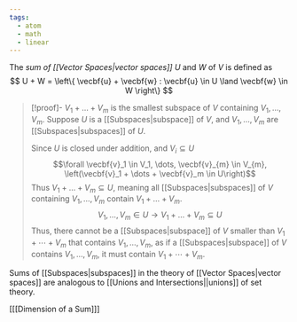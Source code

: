 ```yaml
---
tags:
  - atom
  - math
  - linear
---
```

The *sum of [[Vector Spaces|vector spaces]]* $U$ and $W$ of $V$ is defined as
$$ U + W = \left\{ \vecbf{u} + \vecbf{w} : \vecbf{u} \in U \land \vecbf{w} \in W \right\} $$
>[!proof]- $V_1 + \dots + V_m$ is the smallest subspace of $V$ containing $V_1,\dots,V_m$.
> Suppose $U$ is a [[Subspaces|subspace]] of $V$, and $V_1, \dots, V_m$ are [[Subspaces|subspaces]] of $U$.
> 
> Since $U$ is closed under addition, and $V_{i} \subseteq U$
> $$\forall \vecbf{v}_1 \in V_1, \dots, \vecbf{v}_{m} \in V_{m}, \left(\vecbf{v}_1 + \dots + \vecbf{v}_m \in U\right)$$
> Thus $V_1 + \dots + V_m \subseteq U$, meaning all [[Subspaces|subspaces]] of $V$ containing $V_1, \dots, V_m$ contain $V_1 + \dots + V_m$.
> $$ V_1, \dots, V_m \in U \to V_1 + \dots + V_m \subseteq U $$
> Thus, there cannot be a [[Subspaces|subspace]] of $V$ smaller than $V_{1} + \cdots + V_{m}$ that contains $V_{1}, \dots, V_{m}$, as if a [[Subspaces|subspace]] of $V$ contains $V_{1}, \dots, V_{m}$, it must contain $V_{1} + \cdots + V_{m}$.

Sums of [[Subspaces|subspaces]] in the theory of [[Vector Spaces|vector spaces]] are analogous to [[Unions and Intersections||unions]] of set theory.

\[[[Dimension of a Sum]]\]